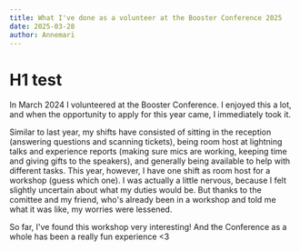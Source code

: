 ```yaml
---
title: What I've done as a volunteer at the Booster Conference 2025
date: 2025-03-28
author: Annemari
---
```


# H1 test
In March 2024 I volunteered at the Booster Conference. I enjoyed this a lot, and when the opportunity to apply for this year came, I immediately took it. 

Similar to last year, my shifts have consisted of sitting in the reception (answering questions and scanning tickets), being room host at lightning talks and experience reports (making sure mics are working, keeping time and giving gifts to the speakers), and generally being available to help with different tasks. This year, however, I have one shift as room host for a workshop (guess which one). I was actually a little nervous, because I felt slightly uncertain about what my duties would be. But thanks to the comittee and my friend, who's already been in a workshop and told me what it was like, my worries were lessened. 

So far, I've found this workshop very interesting! And the Conference as a whole has been a really fun experience <3
